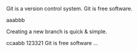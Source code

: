 Git is a version control system.
Git is free software.

aaabbb

Creating a new branch is quick & simple.


ccaabb
123321
Git is free software ...
